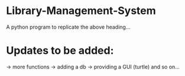 # Library-Management-System

A python program to replicate the above heading...

 # Updates to be added:
-> more functions
-> adding a db
-> providing a GUI (turtle)
and so on...
